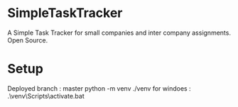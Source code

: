 # SimpleTaskTracker
A Simple Task Tracker for small companies and inter company assignments. Open Source. 

# Setup
Deployed branch : master 
 python -m venv ./venv
 for windoes :  .\venv\Scripts\activate.bat




 

